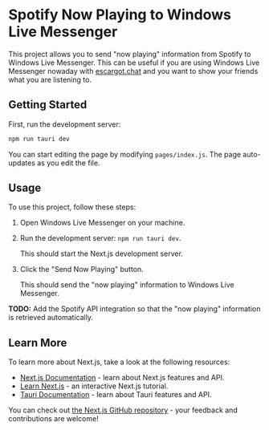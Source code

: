# Spotify Now Playing to Windows Live Messenger

This project allows you to send "now playing" information from Spotify to Windows Live Messenger. This can be useful if you are using Windows Live Messenger nowaday with [escargot.chat](https://escargot.chat/) and you want to show your friends what you are listening to.

## Getting Started

First, run the development server:

```bash
npm run tauri dev
```

You can start editing the page by modifying `pages/index.js`. The page auto-updates as you edit the file.

## Usage

To use this project, follow these steps:

1. Open Windows Live Messenger on your machine.

2. Run the development server: `npm run tauri dev`.

   This should start the Next.js development server.

3. Click the "Send Now Playing" button.

   This should send the "now playing" information to Windows Live Messenger.

**TODO:** Add the Spotify API integration so that the "now playing" information is retrieved automatically.


## Learn More

To learn more about Next.js, take a look at the following resources:

- [Next.js Documentation](https://nextjs.org/docs) - learn about Next.js features and API.
- [Learn Next.js](https://nextjs.org/learn) - an interactive Next.js tutorial.
- [Tauri Documentation](https://tauri.studio/en/docs/getting-started/intro) - learn about Tauri features and API.

You can check out [the Next.js GitHub repository](https://github.com/vercel/next.js/) - your feedback and contributions are welcome!
